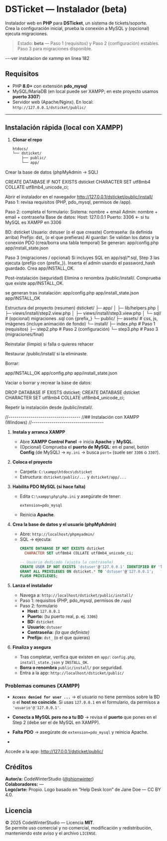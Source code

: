 # DSTicket — Instalador (beta)

Instalador web en **PHP** para **DSTicket**, un sistema de tickets/soporte.  
Crea la configuración inicial, prueba la conexión a MySQL y (opcional) ejecuta migraciones.

> Estado: **beta** — Paso 1 (requisitos) y Paso 2 (configuración) estables. Paso 3 para migraciones disponible.

---ver instalacion de xammp en linea 182

## Requisitos

- PHP **8.0+** con extensión **pdo_mysql**
- MySQL/MariaDB (en local puede ser XAMPP; en este proyecto usamos **puerto 3307**)
- Servidor web (Apache/Nginx). En local: `http://127.0.0.1/dsticket/public/`

---

## Instalación rápida (local con XAMPP)

1. **Clonar el repo**
   ```bash
   htdocs/
   └── dsticket/
       ├── public/
       └── app/
Crear la base de datos (phpMyAdmin → SQL)

CREATE DATABASE IF NOT EXISTS dsticket
  CHARACTER SET utf8mb4
  COLLATE utf8mb4_unicode_ci;

Abrir el instalador en el navegador
  http://127.0.0.1/dsticket/public/install/
Paso 1: revisa requisitos (PHP, pdo_mysql, permisos de /app).

Paso 2: completa el formulario:
Sistema: nombre + email
Admin: nombre + email + contraseña
Base de datos:
Host: 127.0.0.1
Puerto: 3306 ← si tu MySQL es XAMPP en 3306

BD: dsticket
Usuario: dstuser (o el que creaste)
Contraseña: (la definida arriba)
Prefijo: dst_ (o el que prefieras)
Al guardar:
Se validan los datos y la conexión PDO (crea/borra una tabla temporal)
Se generan:
app/config.php
app/install_state.json

Paso 3 (migraciones / opcional)
Si incluyes SQL en app/sql/*.sql, Step 3 las ejecuta (prefijo con {prefix_}).
Inserta el admin usando el password_hash guardado.
Crea app/INSTALL_OK.

Post-instalación (seguridad)
Elimina o renombra /public/install/.
Comprueba que existe app/INSTALL_OK.


se generan tras instalación:
app/config.php
app/install_state.json
app/INSTALL_OK

Estructura del proyecto (resumen)
dsticket/
├─ app/
│  ├─ lib/helpers.php
│  ├─ views/install/step2.view.php
│  ├─ views/install/step3.view.php
│  └─ sql/                # (opcional) migraciones .sql con {prefix_}
└─ public/
   ├─ assets/             # css, js, imágenes (incluye animación de fondo)
   └─ install/
      ├─ index.php        # Paso 1 (requisitos)
      ├─ step2.php        # Paso 2 (configuración)
      └─ step3.php        # Paso 3 (migraciones/final)

Reinstalar (limpio) si falla o quieres rehacer

Restaurar /public/install/ si la eliminaste.

Borrar:

app/INSTALL_OK
app/config.php
app/install_state.json


Vaciar o borrar y recrear la base de datos:

DROP DATABASE IF EXISTS dsticket;
CREATE DATABASE dsticket CHARACTER SET utf8mb4 COLLATE utf8mb4_unicode_ci;


Repetir la instalación desde /public/install/.

//------------------------------------
//## Instalación con XAMPP (Windows)
//------------------------------------

1. **Instala y arranca XAMPP**
   - Abre **XAMPP Control Panel** → inicia **Apache** y **MySQL**.
   - (Opcional) Comprueba el **puerto de MySQL**: en el panel, botón **Config** (de MySQL) → `my.ini` → busca `port=` (suele ser `3306` o `3307`).

2. **Coloca el proyecto**
   - Carpeta: `C:\xampp\htdocs\dsticket`
   - Estructura: `dsticket/public/...` y `dsticket/app/...`

3. **Habilita PDO MySQL (si hace falta)**
   - Edita `C:\xampp\php\php.ini` y asegúrate de tener:
     ```
     extension=pdo_mysql
     ```
   - Reinicia **Apache**.

4. **Crea la base de datos y el usuario (phpMyAdmin)**
   - Abre: `http://localhost/phpmyadmin/`
   - SQL → ejecuta:
     ```sql
     CREATE DATABASE IF NOT EXISTS dsticket
       CHARACTER SET utf8mb4 COLLATE utf8mb4_unicode_ci;

     -- Usuario dedicado (ajusta la contraseña)
     CREATE USER IF NOT EXISTS 'dstuser'@'127.0.0.1' IDENTIFIED BY 'TuClaveFuerte';
     GRANT ALL PRIVILEGES ON dsticket.* TO 'dstuser'@'127.0.0.1';
     FLUSH PRIVILEGES;
     ```

5. **Lanza el instalador**
   - Navega a: `http://localhost/dsticket/public/install/`
   - Paso 1: requisitos (PHP, pdo_mysql, permisos de `/app`)
   - Paso 2: formulario
     - **Host:** `127.0.0.1`
     - **Puerto:** (tu puerto real, p. ej. `3306`)
     - **BD:** `dsticket`
     - **Usuario:** `dstuser`
     - **Contraseña:** *(la que definiste)*
     - **Prefijo:** `dst_` (o el que quieras)

6. **Finaliza y asegura**
   - Tras completar, verifica que existen en `app/`: `config.php`, `install_state.json` y `INSTALL_OK`.
   - **Borra o renombra** `public/install/` por seguridad.
   - Entra a la app: `http://localhost/dsticket/public/`

### Problemas comunes (XAMPP)
- **`Access denied for user ...`** → el usuario no tiene permisos sobre la BD o el **host no coincide**. Si usas `127.0.0.1` en el formulario, da permisos a `'usuario'@'127.0.0.1'`.
- **Conecta a MySQL pero no a tu BD** → revisa el **puerto** que pones en el Step 2 (debe ser el de MySQL en XAMPP).
- **Falta PDO** → asegúrate de `extension=pdo_mysql` y reinicia Apache.

- 
Accede a la app:
http://127.0.0.1/dsticket/public/

## Créditos
**Autor/a:** CodeWinterStudio ([@shionwinter](https://github.com/shionwinter))  
**Colaboradores:** —  
**Logo/arte:** Propio.
Logo basado en “Help Desk Icon” de Jane Doe — CC BY 4.0.

## Licencia
© 2025 CodeWinterStudio — Licencia **MIT**.  
Se permite uso comercial y no comercial, modificación y redistribución, manteniendo este aviso y el archivo `LICENSE`.


